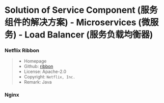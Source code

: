 # Solution of Service Component (服务组件的解决方案) - Microservices (微服务) - Load Balancer (服务负载均衡器)

### Netflix Ribbon
> * Homepage
> * Github: [ribbon](https://github.com/Netflix/ribbon)
> * License: Apache-2.0
> * Copyright: ``` Netflix, Inc. ```
> * Remark: Java

### Nginx
